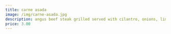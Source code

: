 ```yaml
---
title: carne asada
image: /img/carne-asada.jpg
description: angus beef steak grilled served with cilantro, onions, limes & red radishes
price: 3.00
---
```


